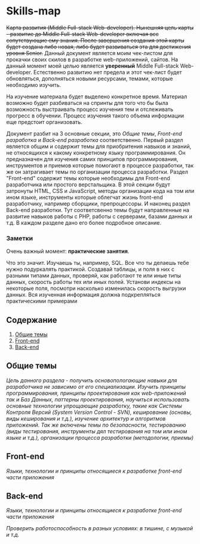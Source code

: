 # Skills-map
~~Карта развития (Middle Full-stack Web-developer). Нынешняя цель карты - развитие до Middle Full-stack Web-developer включая все сопутствующие ему знания. После завершения создания этой карты будет создана либо новая, либо будет развиваться эта для достижения уровня Senior.~~
Данный документ является моим чек-листом для прокачки своих скилов в разработке web-приложений, сайтов. На данный момент моей целью является **уверенный** Middle Full-stack Web-developer. Естественно развитию нет предела и этот чек-лист будет обновляться, дополняться новыми ресурсами, темами, которые необходимо изучить.

На изучение материала будет выделено конкретное время. Материал возможно будет разбиваться на спринты для того что бы была возможность выстраивать процесс изучения тем и отслеживать прогресс в обучении. Процесс изучения такого объема информации еще предстоит организовать.

Документ разбит на 3 основные секции, это *Общие темы*, *Front-end разработка* и *Back-end разработка* соответственно. Первый раздел является общим и содержит темы для приобритения навыков и знаний, не относящихся к какому конкретному языку программирования. Он предназначен для изучения самих принципов программирования, инструментов и приемов которые помогают в процессе разработки, так же он затрагивает темы по организации процесса разработки. Раздел "Front-end" содержит темы которые необходимы для Front-end разработчика или простого верстальщика. В этой секции будут затронуты HTML, CSS и JavaScript, методы организации кода на том или ином языке, инструменты которые облегчат жизнь front-end разработчику, например сборщики, препроцессоры. И наконец раздел Back-end разработки. Тут соответсвенно темы будут направленные на развитие навыков работы с PHP, работы с серверами, базами данных и т.д. В каждом разделе дано его более подробное описание.

### Заметки
Очень важный момент: __практические занятия__.

Что это значит. Изучаешь ты, например, SQL. Все что ты делаешь тебе нужно подуркалять практикой. Создавай таблицы, и поля в них с разными типами данных, проверяй, как работают те или иные типы данных, скорость работы тех или иных полей. Установи индексы на некоторые поля, посмотри насколько изменилась скорость выгрузки данных. Вся  изученная информация должна подкрепляться практическими примерами



## Содержание
1. [Общие темы](#section-common)
2. [Front-end](#section-front-end)
3. [Back-end](#section-back-end)

## Общие темы
*Цель данного раздела - получить основопологающие навыки для разработчика не зависимо от его специализации. Изучить принципы программирования, принципы проектирования как web-приложений так и Баз Данных, паттерны проектирования, научиться использовать основные технологии упрощающие разработку, такие как Системы Контроля Версий (System Version Control - SVN), кеширование (основы, виды кеширования и т.д.), изучение архитектур и алгоритмов приложений. Так же включены темы по безопасности, тестированию (виды тестирования, инструменты дял тестирования на том или ином языке и т.д.), организации процесса разработки (методологии, приемы)*



## Front-end
*Языки, технологии и принципы относящиеся к разработке front-end части приложения*

## Back-end
*Языки, технологии и принципы относящиеся к разработке front-end части приложения*



*Проверить работоспособность в разных условиях: в тишине, с музыкой и т.д.*
